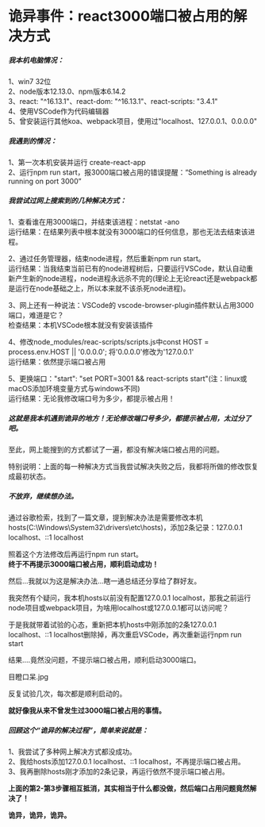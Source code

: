 # 诡异事件：react3000端口被占用的解决方式

##### 我本机电脑情况：
1、win7 32位  
2、node版本12.13.0、npm版本6.14.2  
3、react: "^16.13.1"、react-dom: "^16.13.1"、react-scripts: "3.4.1"  
4、使用VSCode作为代码编辑器  
5、曾安装运行其他koa、webpack项目，使用过"localhost、127.0.0.1、0.0.0.0"  

##### 我遇到的情况：
1、第一次本机安装并运行 create-react-app  
2、运行npm run start，报3000端口被占用的错误提醒：“Something is already running on port 3000”  

##### 我尝试过网上搜索到的几种解决方式：
1、查看谁在用3000端口，并结束该进程：netstat -ano  
运行结果：在结果列表中根本就没有3000端口的任何信息，那也无法去结束该进程。  

2、通过任务管理器，结束node进程，然后重新npm run start。  
运行结果：当我结束当前已有的node进程树后，只要运行VSCode，默认自动重新产生新的node进程，node进程永远杀不完的(理论上无论react还是webpack都是运行在node基础之上，所以本来就不该杀死node进程)。  

3、网上还有一种说法：VSCode的 vscode-browser-plugin插件默认占用3000端口，难道是它？  
检查结果：本机VSCode根本就没有安装该插件  

4、修改node_modules/reac-scripts/scripts.js中const HOST = process.env.HOST || '0.0.0.0'; 将'0.0.0.0'修改为'127.0.0.1'  
运行结果：依然提示端口被占用  

5、更换端口："start": "set PORT=3001 && react-scripts start"(注：linux或macOS添加环境变量方式与windows不同)  
运行结果：无论我修改端口号为多少，都提示被占用！  

##### 这就是我本机遇到诡异的地方！无论修改端口号多少，都提示被占用，太过分了吧。  

至此，网上能搜到的方式都试了一遍，都没有解决端口被占用的问题。  

特别说明：上面的每一种解决方式当我尝试解决失败之后，我都将所做的修改恢复成最初状态。  

##### 不放弃，继续想办法。  

通过谷歌检索，找到了一篇文章，提到解决办法是需要修改本机hosts(C:\Windows\System32\drivers\etc\hosts)，添加2条记录：127.0.0.1 localhost、::1 localhost  

照着这个方法修改后再运行npm run start。   
**终于不再提示3000端口被占用，顺利启动成功！**  

然后...我就以为这是解决办法...瞎一通总结还分享给了群好友。  

我突然有个疑问，我本机hosts以前没有配置127.0.0.1  localhost，那我之前运行node项目或webpack项目，为啥用localhost或127.0.0.1都可以访问呢？  

于是我就带着试验的心态，重新把本机hosts中刚添加的2条127.0.0.1 localhost、::1 localhost删除掉，再次重启VSCode，再次重新运行npm run start  

结果....竟然没问题，不提示端口被占用，顺利启动3000端口。  

目瞪口呆.jpg  

反复试验几次，每次都是顺利启动的。  

**就好像我从来不曾发生过3000端口被占用的事情。**  

##### 回顾这个“诡异的解决过程”，简单来说就是：

1、我尝试了多种网上解决方式都没成功。  
2、我给hosts添加127.0.0.1 localhost、::1 localhost，不再提示端口被占用。  
3、我再删除hosts刚才添加的2条记录，再运行依然不提示端口被占用。  

**上面的第2-第3步骤相互抵消，其实相当于什么都没做，然后端口占用问题竟然解决了！**  

**诡异，诡异，诡异。**  
